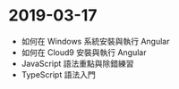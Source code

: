 # 2019-03-17
- 如何在 Windows 系統安裝與執行 Angular
- 如何在 Cloud9 安裝與執行 Angular
- JavaScript 語法重點與除錯練習
- TypeScript 語法入門